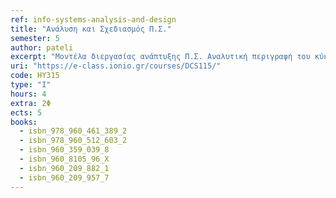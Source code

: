 ```yaml
---
ref: info-systems-analysis-and-design
title: "Ανάλυση και Σχεδιασμός Π.Σ."
semester: 5
author: pateli
excerpt: "Μοντέλα διεργασίας ανάπτυξης Π.Σ. Αναλυτική περιγραφή του κύκλου ζωής ενός Π.Σ. (καθορισμός προβλήματος, μελέτη σκοπιμότητας, ανάλυση απαιτήσεων, λογικός και φυσικός σχεδιασμός, εγκατάσταση και συντήρηση). Μέθοδοι και τεχνικές συλλογής και ανάλυσης απαιτήσεων χρηστών. Ο ρόλος του αναλυτή. Αντικειμενοστρεφής σχεδίαση συστημάτων. Ανάλυση και σχεδίαση ΠΣ με χρήση της γλώσσας UML."
uri: "https://e-class.ionio.gr/courses/DCS115/"
code: ΗΥ315
type: "I"
hours: 4
extra: 2Φ
ects: 5
books:
  - isbn_978_960_461_389_2
  - isbn_978_960_512_603_2
  - isbn_960_359_039_8
  - isbn_960_8105_96_X
  - isbn_960_209_882_1
  - isbn_960_209_957_7
---
```


